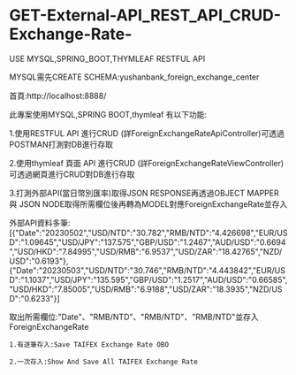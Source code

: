 # GET-External-API_REST_API_CRUD-Exchange-Rate-
USE MYSQL,SPRING_BOOT,THYMLEAF RESTFUL API

MYSQL需先CREATE SCHEMA:yushanbank_foreign_exchange_center

首頁:http://localhost:8888/

此專案使用MYSQL,SPRING BOOT,thymleaf
有以下功能:

1.使用RESTFUL API 進行CRUD (詳ForeignExchangeRateApiController)可透過POSTMAN打測對DB進行存取

2.使用thymleaf 頁面 API 進行CRUD (詳ForeignExchangeRateViewController)可透過網頁進行CRUD對DB進行存取

3.打測外部API(當日幣別匯率)取得JSON RESPONSE再透過OBJECT MAPPER 與 JSON NODE取得所需欄位後再轉為MODEL對應ForeignExchangeRate並存入

外部API資料多筆:[{"Date":"20230502","USD/NTD":"30.782","RMB/NTD":"4.426698","EUR/USD":"1.09645","USD/JPY":"137.575","GBP/USD":"1.2467","AUD/USD":"0.6694","USD/HKD":"7.84995","USD/RMB":"6.9537","USD/ZAR":"18.42765","NZD/USD":"0.6193"},
{"Date":"20230503","USD/NTD":"30.746","RMB/NTD":"4.443842","EUR/USD":"1.1037","USD/JPY":"135.595","GBP/USD":"1.2517","AUD/USD":"0.66585","USD/HKD":"7.85005","USD/RMB":"6.9188","USD/ZAR":"18.3935","NZD/USD":"0.6233"}]

取出所需欄位:"Date"、"RMB/NTD"、"RMB/NTD"、"RMB/NTD"並存入ForeignExchangeRate

    1.有逐筆存入:Save TAIFEX Exchange Rate OBO
  
    2.一次存入:Show And Save All TAIFEX Exchange Rate
